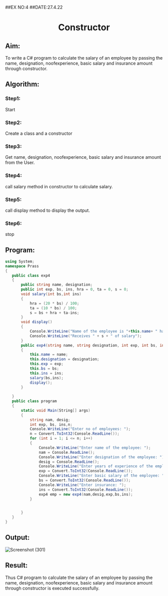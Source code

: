 ##EX NO:4
##DATE:27.4.22
# <p align="center">Constructor
## Aim:
 To write a C# program to calculate the salary of an employee by passing the name, designation, noofexperience, basic salary and insurance amount through constructor.
 
 ## Algorithm:
 ### Step1:
 Start
### Step2:
Create a class and a constructor
### Step3:
Get name, designation, noofexperience, basic salary and insurance amount from the User.
### Step4:
call salary method in constructor to calculate salary.
### Step5:
call display method to display the output.
### Step6:
stop
 ## Program:
 ```c#
 using System;
namespace Prass
{
    public class exp4
    {
        public string name, designation;
        public int exp, bs, ins, hra = 0, ta = 0, s = 0;
        void salary(int bs,int ins)
        {
            hra = (20 * bs) / 100;
            ta = (10 * bs) / 100;
            s = bs + hra + ta-ins;
        }
        void display()
        {
            Console.WriteLine("Name of the employee is "+this.name+ " having "+this.exp+ " of experience, working as "+this.designation);
            Console.WriteLine("Receives " + s + " of salary");
        }
        public exp4(string name, string designation, int exp, int bs, int ins)
        {
            this.name = name;
            this.designation = designation;
            this.exp = exp;
            this.bs = bs;
            this.ins = ins;
            salary(bs,ins);
            display();
        }
            
    }
    public class program
    {   
        static void Main(String[] args)
        {
            string nam, desig;
            int exp, bs, ins,n;
            Console.WriteLine("Enter no of employees: ");
            n = Convert.ToInt32(Console.ReadLine());
            for (int i = 1; i <= n; i++)
            {
                Console.WriteLine("Enter name of the employee: ");
                nam = Console.ReadLine();
                Console.WriteLine("Enter designation of the employee: ");
                desig = Console.ReadLine();
                Console.WriteLine("Enter years of experience of the employee: ");
                exp = Convert.ToInt32(Console.ReadLine());
                Console.WriteLine("Enter basic salary of the employee: ");
                bs = Convert.ToInt32(Console.ReadLine());
                Console.WriteLine("Enter insurance: ");
                ins = Convert.ToInt32(Console.ReadLine());
                exp4 emp = new exp4(nam,desig,exp,bs,ins);
            }

            
        }
    }
}
 ```
 
 ## Output:
 ![Screenshot (301)](https://user-images.githubusercontent.com/75235090/167240716-b7721ee5-6f26-4066-b34e-229ac6792395.png)

 ## Result:
Thus C# program to calculate the salary of an employee by passing the name, designation, noofexperience, basic salary and insurance amount through constructor is executed successfully.
